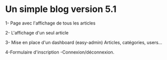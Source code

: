 # Un simple blog version 5.1

1- Page avec l'affichage de tous les articles

2- L'affichage d'un seul article

3- Mise en place d'un dashboard (easy-admin)
Articles, catégories, users...

4-Formulaire d'inscription
-Connexion/déconnexion.
